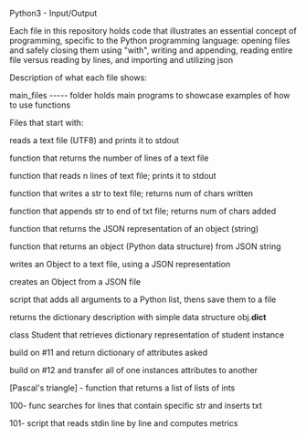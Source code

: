 Python3 - Input/Output

Each file in this repository holds code that illustrates an essential concept of programming, specific to the Python programming language: opening files and safely closing them using "with", writing and appending, reading entire file versus reading by lines, and importing and utilizing json



Description of what each file shows:

main_files ----- folder holds main programs to showcase examples of how to use functions

Files that start with:

reads a text file (UTF8) and prints it to stdout

function that returns the number of lines of a text file

function that reads n lines of text file; prints it to stdout

function that writes a str to text file; returns num of chars written

function that appends str to end of txt file; returns num of chars added

function that returns the JSON representation of an object (string)

function that returns an object (Python data structure) from JSON string

writes an Object to a text file, using a JSON representation

creates an Object from a JSON file

script that adds all arguments to a Python list, thens save them to a file

returns the dictionary description with simple data structure obj.__dict__

class Student that retrieves dictionary representation of student instance

build on #11 and return dictionary of attributes asked

build on #12 and transfer all of one instances attributes to another

[Pascal's triangle] - function that returns a list of lists of ints

100- func searches for lines that contain specific str and inserts txt

101- script that reads stdin line by line and computes metrics
